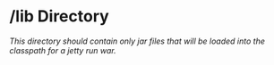 /lib Directory
==============

*This directory should contain only jar files that will be loaded into the classpath for a jetty run war.*
